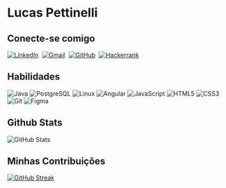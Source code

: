 # Lucas Pettinelli

## Conecte-se comigo

[![LinkedIn](https://img.shields.io/badge/LinkedIn-0077B5?style=for-the-badge&logo=linkedin&logoColor=white)](https://www.linkedin.com/in/lucas-pettinelli/)&nbsp;
[![Gmail](https://img.shields.io/badge/Gmail-333333?style=for-the-badge&logo=gmail&logoColor=red)](mailto:pettinellilucas@gmail.com)&nbsp;
[![GitHub](https://img.shields.io/badge/GitHub-100000?style=for-the-badge&logo=github&logoColor=white)](https://github.com/pettinelli-lucas)&nbsp;
[![Hackerrank](https://img.shields.io/badge/-Hackerrank-2EC866?style=for-the-badge&logo=HackerRank&logoColor=white)](https://hackerrank.com/profile/@pettinellilucas)&nbsp;

## Habilidades

![Java](https://img.shields.io/badge/java-%23ED8B00.svg?style=for-the-badge&logo=openjdk&logoColor=white)
![PostgreSQL](https://img.shields.io/badge/PostgreSQL-000?style=for-the-badge&logo=postgresql)
![Linux](https://img.shields.io/badge/Linux-000?style=for-the-badge&logo=linux&logoColor=FCC624)
![Angular](https://img.shields.io/badge/Angular-DD0031?style=for-the-badge&logo=angular&logoColor=white)
![JavaScript](https://img.shields.io/badge/JavaScript-F7DF1E?style=for-the-badge&logo=javascript&logoColor=black)
![HTML5](https://img.shields.io/badge/HTML5-E34F26?style=for-the-badge&logo=html5&logoColor=white)
![CSS3](https://img.shields.io/badge/CSS3-1572B6?style=for-the-badge&logo=css3&logoColor=white)
![Git](https://img.shields.io/badge/GIT-E44C30?style=for-the-badge&logo=git&logoColor=white)
![Figma](https://img.shields.io/badge/Figma-696969?style=for-the-badge&logo=figma&logoColor=figma)

## Github Stats
![GitHub Stats](https://github-readme-stats.vercel.app/api?username=lucas-pettinelli&theme=transparent&bg_color=000&border_color=30A3DC&show_icons=true&icon_color=30A3DC&title_color=E94D5F&text_color=FFF)
## Minhas Contribuições

[![GitHub Streak](https://streak-stats.demolab.com/?user=lucas-pettinelli&theme=bear&background=000&border=30A3DC&dates=FFF)](https://git.io/streak-stats)